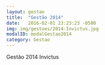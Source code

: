 ```yaml
---
layout: gestao
title:  "Gestão 2014"
date:   2016-02-01 23:23:23 -0500
img: img/gestoes/2014-Invictus.jpg
modalID: modalGestao2014
category: Gestao
---
```

Gestão 2014 Invictus
